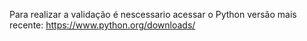 Para realizar a validação é nescessario acessar o Python versão mais recente: https://www.python.org/downloads/
